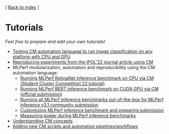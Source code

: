 [ [Back to index](../README.md) ]

# Tutorials

*Feel free to prepare and add your own tutorials!*

* [Testing CM automation language to run image classification on any platform with CPU and GPU](modular-image-classification.md)
* [Reproducing experiments from the IPOL'22 journal article using CM](reproduce-research-paper-ipol.md)
* MLPerf modularization, automation and reproducibility using the CM automation language:
  * [Running MLPerf RetinaNet inference benchmark on CPU via CM (Student Cluster Competition'22 tutorial)](sc22-scc-mlperf.md)
  * [Running MLPerf BERT inference benchmark on CUDA GPU via CM (official submission)](https://github.com/mlcommons/ck/blob/master/cm-mlops/challenge/optimize-mlperf-inference-v3.1-2023/docs/generate-bert-submission.md)
  * [Running all MLPerf inference benchmarks out-of-the-box for MLPerf inference v3.1 community submission](../../cm-mlops/challenge/optimize-mlperf-inference-v3.1-2023/README.md)
  * [Customizing MLPerf inference benchmark and preparing submission](mlperf-inference-submission.md)
  * [Measuring power during MLPerf inference benchmarks](mlperf-inference-power-measurement.md)
* [Understanding CM concepts](concept.md)
* [Adding new CM scripts and automation pipelines/workflows](scripts.md)
